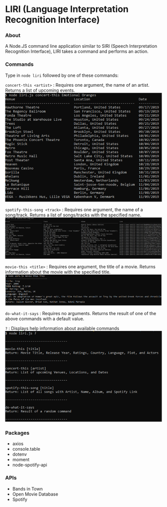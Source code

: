 # LIRI (Language Interpretation Recognition Interface)

### About
A Node.JS command line application similar to SIRI (Speech Interpretation Recognition Interface), LIRI takes a command and performs an action.

### Commands
Type in `node liri` followed by one of these commands:

  `concert-this <artist>`
  : Requires one argument, the name of an artist. Returns a list of upcoming events.
  ![alt text](https://github.com/AndrewBrooking/LIRI/blob/master/images/concert-this.PNG "concert this example")
  
  `spotify-this-song <track>`
  : Requires one argument, the name of a song/track. Returns a list of songs/tracks with the specified name.
  ![alt text](https://github.com/AndrewBrooking/LIRI/blob/master/images/spotify-this-song.PNG "spotify this song example")
  
  `movie-this <title>`
  : Requires one argument, the title of a movie. Returns information about the movie with the specified title.
  ![alt text](https://github.com/AndrewBrooking/LIRI/blob/master/images/movie-this.PNG "movie this example")
  
  `do-what-it-says`
  : Requires no arguments. Returns the result of one of the above commands with a default value.
  
  `?`
  : Displays help information about available commands
  ![alt text](https://github.com/AndrewBrooking/LIRI/blob/master/images/help.PNG "help example")
  
### Packages
* axios
* console.table
* dotenv
* moment
* node-spotify-api

### APIs
* Bands in Town
* Open Movie Database
* Spotify
